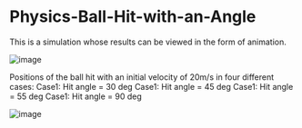 # Physics-Ball-Hit-with-an-Angle
This is a simulation whose results can be viewed in the form of animation.

![image](https://user-images.githubusercontent.com/130666521/233061519-2b600443-48d1-4173-b559-c89fcaa6f224.png)

Positions of the ball hit with an initial velocity of 20m/s in four different cases:
Case1: Hit angle = 30 deg
Case1: Hit angle = 45 deg
Case1: Hit angle = 55 deg
Case1: Hit angle = 90 deg

![image](https://user-images.githubusercontent.com/130666521/233062337-6f000fb7-e7e2-49fe-b26d-c325889683ce.png)
